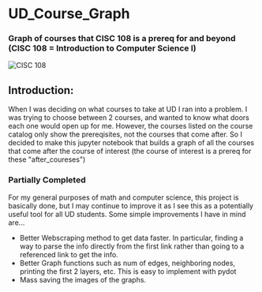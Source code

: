 # UD_Course_Graph

### Graph of courses that CISC 108 is a prereq for and beyond (CISC 108 = Introduction to Computer Science I)
![CISC 108](https://user-images.githubusercontent.com/94129362/191188459-e2d990e8-bccc-4d53-9139-e4cb78d9c9c9.png)

## Introduction:
When I was deciding on what courses to take at UD I ran into a problem. I was trying to choose between 2 courses, and wanted to know what doors each one would open up for me. However, the courses listed on the course catalog only show the prereqisites, not the courses that come after. So I decided to make this jupyter notebook that builds a graph of all the courses that come after the course of interest (the course of interest is a prereq for these "after_coureses")

### Partially Completed
For my general purposes of math and computer science, this project is basically done, but I may continue to improve it as I see this as a potentially useful tool for all UD students. Some simple improvements I have in mind are...
- Better Webscraping method to get data faster. In particular, finding a way to parse the info directly from the first link rather than going to a referenced link to get the info.
- Better Graph functions such as num of edges, neighboring nodes, printing the first 2 layers, etc. This is easy to implement with pydot
- Mass saving the images of the graphs.



